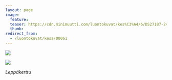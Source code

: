 ```yaml
---
layout: page
image:
  feature:
  teaser: https://cdn.minimuutti.com/luontokuvat/kes%C3%A4/6/DS27187-245px.jpg
  thumb:
redirect_from:
  - /luontokuvat/kesa/00061
---
```


![](https://cdn.minimuutti.com/luontokuvat/kes%C3%A4/6/DS27187-800px.jpg)

![](https://cdn.minimuutti.com/luontokuvat/kes%C3%A4/6/DS27189-800px.jpg)

*Leppäkerttu*

